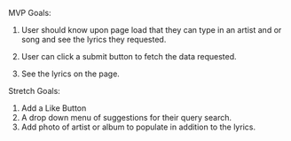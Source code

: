 MVP Goals:
1. User should know upon page load that they can type in an artist and or song and see the lyrics they requested.

2. User can click a submit button to fetch the data requested.
3. See the lyrics on the page.

Stretch Goals:
1. Add a Like Button
2. A drop down menu of suggestions for their query search.
3. Add photo of artist or album to populate in addition to the lyrics. 


